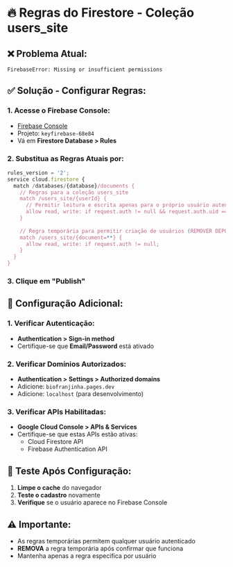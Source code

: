 # 🔥 Regras do Firestore - Coleção users_site

## ❌ **Problema Atual:**
```
FirebaseError: Missing or insufficient permissions
```

## ✅ **Solução - Configurar Regras:**

### **1. Acesse o Firebase Console:**
- [Firebase Console](https://console.firebase.google.com)
- Projeto: `keyfirebase-68e84`
- Vá em **Firestore Database > Rules**

### **2. Substitua as Regras Atuais por:**

```javascript
rules_version = '2';
service cloud.firestore {
  match /databases/{database}/documents {
    // Regras para a coleção users_site
    match /users_site/{userId} {
      // Permitir leitura e escrita apenas para o próprio usuário autenticado
      allow read, write: if request.auth != null && request.auth.uid == userId;
    }
    
    // Regra temporária para permitir criação de usuários (REMOVER DEPOIS)
    match /users_site/{document=**} {
      allow read, write: if request.auth != null;
    }
  }
}
```

### **3. Clique em "Publish"**

## 🔧 **Configuração Adicional:**

### **1. Verificar Autenticação:**
- **Authentication > Sign-in method**
- Certifique-se que **Email/Password** está ativado

### **2. Verificar Domínios Autorizados:**
- **Authentication > Settings > Authorized domains**
- Adicione: `biofranjinha.pages.dev`
- Adicione: `localhost` (para desenvolvimento)

### **3. Verificar APIs Habilitadas:**
- **Google Cloud Console > APIs & Services**
- Certifique-se que estas APIs estão ativas:
  - Cloud Firestore API
  - Firebase Authentication API

## 🧪 **Teste Após Configuração:**

1. **Limpe o cache** do navegador
2. **Teste o cadastro** novamente
3. **Verifique** se o usuário aparece no Firebase Console

## ⚠️ **Importante:**
- As regras temporárias permitem qualquer usuário autenticado
- **REMOVA** a regra temporária após confirmar que funciona
- Mantenha apenas a regra específica por usuário
